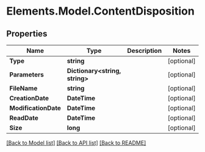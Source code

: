 # Elements.Model.ContentDisposition

## Properties

Name | Type | Description | Notes
------------ | ------------- | ------------- | -------------
**Type** | **string** |  | [optional] 
**Parameters** | **Dictionary&lt;string, string&gt;** |  | [optional] 
**FileName** | **string** |  | [optional] 
**CreationDate** | **DateTime** |  | [optional] 
**ModificationDate** | **DateTime** |  | [optional] 
**ReadDate** | **DateTime** |  | [optional] 
**Size** | **long** |  | [optional] 

[[Back to Model list]](../README.md#documentation-for-models) [[Back to API list]](../README.md#documentation-for-api-endpoints) [[Back to README]](../README.md)

